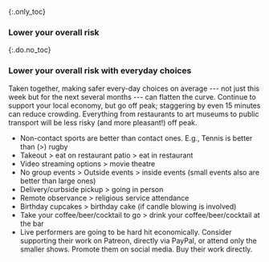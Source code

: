 {:.only_toc}
### Lower your overall risk

{:.do.no_toc}
### Lower your overall risk with everyday choices

Taken together, making safer every-day choices on average --- not just this week but for the next several months --- can flatten the curve. Continue to support your local economy, but go off peak; staggering by even 15 minutes can reduce crowding. Everything from restaurants to art museums to public transport will be less risky (and more pleasant!) off peak.

-   Non-contact sports are better than contact ones. E.g., Tennis is better than (\>) rugby
-   Takeout \> eat on restaurant patio \> eat in restaurant
-   Video streaming options \> movie theatre
-   No group events \> Outside events \> inside events (small events also are better than large ones)
-   Delivery/curbside pickup \> going in person
-   Remote observance \> religious service attendance
-   Birthday cupcakes \> birthday cake (if candle blowing is involved)
-   Take your coffee/beer/cocktail to go \> drink your coffee/beer/cocktail at the bar
-   Live performers are going to be hard hit economically. Consider supporting their work on Patreon, directly via PayPal, or attend only the smaller shows. Promote them on social media. Buy their work directly.

